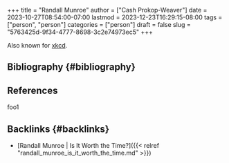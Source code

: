 +++
title = "Randall Munroe"
author = ["Cash Prokop-Weaver"]
date = 2023-10-27T08:54:00-07:00
lastmod = 2023-12-23T16:29:15-08:00
tags = ["person", "person"]
categories = ["person"]
draft = false
slug = "5763425d-9f34-4777-8698-3c2e74973ec5"
+++

Also known for [xkcd](http://xkcd.com).


## Bibliography {#bibliography}

## References

<style>.csl-entry{text-indent: -1.5em; margin-left: 1.5em;}</style><div class="csl-bib-body">
</div>

foo1


## Backlinks {#backlinks}

-   [Randall Munroe | Is It Worth the Time?]({{< relref "randall_munroe_is_it_worth_the_time.md" >}})
